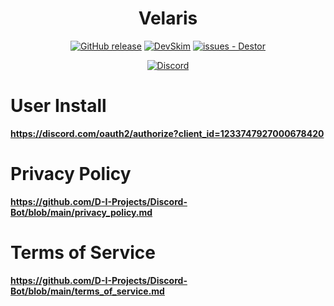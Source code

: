 <div align="center">
  
# Velaris

[![GitHub release](https://img.shields.io/github/release/VelisCore/Discord-Bot?include_prereleases=&sort=semver&color=blue)](https://github.com/VelisCore/Discord-Bot/releases/)
[![DevSkim](https://github.com/D-I-Projects/Discord-Bot/actions/workflows/devskim.yml/badge.svg)](https://github.com/D-I-Projects/Discord-Bot/actions/workflows/devskim.yml)
[![issues - Destor](https://img.shields.io/github/issues/D-I-Projects/Discord-Bot)](https://github.com/D-I-Projects/Discord-Bot/issues)

[![Discord](https://img.shields.io/badge/Discord-5865F2?style=flat&logo=discord&logoColor=white)](https://discord.gg/rfrMnA4XCc)

</div>

# User Install
**https://discord.com/oauth2/authorize?client_id=1233747927000678420**

# Privacy Policy
**https://github.com/D-I-Projects/Discord-Bot/blob/main/privacy_policy.md**

# Terms of Service
**https://github.com/D-I-Projects/Discord-Bot/blob/main/terms_of_service.md**
